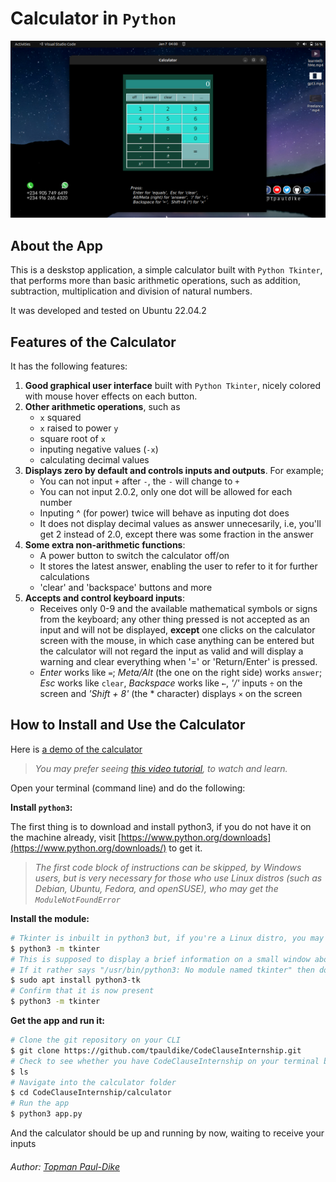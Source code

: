 # Calculator in `Python`
![calculator_in_python](https://github.com/tpauldike/rough_work/blob/main/screenshots/calculator.png)

## About the App
This is a deskstop application, a simple calculator built with `Python Tkinter`, that performs more than basic arithmetic operations, such as addition, subtraction, multiplication and division of natural numbers.

It was developed and tested on Ubuntu 22.04.2

## Features of the Calculator
It has the following features:
1. **Good graphical user interface** built with `Python Tkinter`, nicely colored with mouse hover effects on each button.
2. **Other arithmetic operations**, such as
    - `x` squared
    - `x` raised to power `y`
    - square root of `x`
    - inputing negative values (`-x`)
    - calculating decimal values
3. **Displays zero by default and controls inputs and outputs**. For example;
    - You can not input `+` after `-`, the `-` will change to `+`
    - You can not input 2.0.2, only one dot will be allowed for each number
    - Inputing ^ (for power) twice will behave as inputing dot does
    - It does not display decimal values as answer unnecesarily, i.e, you'll get 2 instead of 2.0, except there was some fraction in the answer
4. **Some extra non-arithmetic functions**:
    - A power button to switch the calculator off/on
    - It stores the latest answer, enabling the user to refer to it for further calculations
    - 'clear' and 'backspace' buttons and more
5. **Accepts and control keyboard inputs**:
    - Receives only 0-9 and the available mathematical symbols or signs from the keyboard; any other thing pressed is not accepted as an input and will not be displayed, **except** one clicks on the calculator screen with the mouse, in which case anything can be entered but the calculator will not regard the input as valid and will display a warning and clear everything when '=' or 'Return/Enter' is pressed.
    - *Enter* works like `=`; *Meta/Alt* (the one on the right side) works `answer`; *Esc* works like `clear`, *Backspace* works like `←`, *'/'* inputs `÷` on the screen and *'Shift + 8'* (the * character) displays `×` on the screen

## How to Install and Use the Calculator
Here is [a demo of the calculator](https://youtu.be/V2n3C-sPyCs?si=x1UzCsrdw2quw1DY)

> *You may prefer seeing [this video tutorial](https://youtu.be/_HAj5oL9GPA?si=oECWArJe0WmvKXBN), to watch and learn.*

Open your terminal (command line) and do the following:

**Install `python3`:**

The first thing is to download and install python3, if you do not have it on the machine already, visit [https://www.python.org/downloads](https://www.python.org/downloads/) to get it.

> *The first code block of instructions can be skipped, by Windows users, but is very necessary for those who use Linux distros (such as Debian, Ubuntu, Fedora, and openSUSE), who may get the `ModuleNotFoundError`*

**Install the module:**

```bash
# Tkinter is inbuilt in python3 but, if you're a Linux distro, you may need to do this:
$ python3 -m tkinter
# This is supposed to display a brief information on a small window about tkinter
# If it rather says "/usr/bin/python3: No module named tkinter" then do this
$ sudo apt install python3-tk
# Confirm that it is now present
$ python3 -m tkinter
```

**Get the app and run it:**

```bash
# Clone the git repository on your CLI
$ git clone https://github.com/tpauldike/CodeClauseInternship.git
# Check to see whether you have CodeClauseInternship on your terminal by now
$ ls
# Navigate into the calculator folder
$ cd CodeClauseInternship/calculator
# Run the app
$ python3 app.py
```

And the calculator should be up and running by now, waiting to receive your inputs

###### Author: [Topman Paul-Dike](https://github.com/tpauldike)